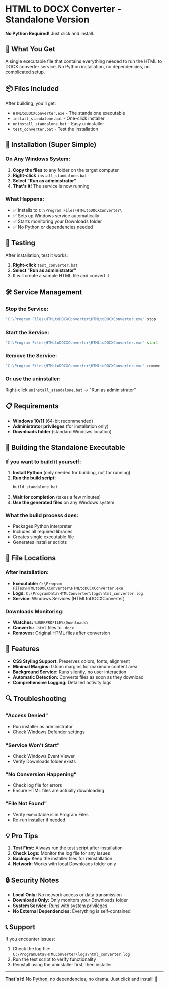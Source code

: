 # HTML to DOCX Converter - Standalone Version

**No Python Required!** Just click and install.

## 🎯 **What You Get**

A single executable file that contains everything needed to run the HTML to DOCX converter service. No Python installation, no dependencies, no complicated setup.

## 📦 **Files Included**

After building, you'll get:

- `HTMLtoDOCXConverter.exe` - The standalone executable
- `install_standalone.bat` - One-click installer
- `uninstall_standalone.bat` - Easy uninstaller
- `test_converter.bat` - Test the installation

## 🚀 **Installation (Super Simple)**

### **On Any Windows System:**

1. **Copy the files** to any folder on the target computer
2. **Right-click** `install_standalone.bat`
3. **Select "Run as administrator"**
4. **That's it!** The service is now running

### **What Happens:**

- ✅ Installs to `C:\Program Files\HTMLtoDOCXConverter\`
- ✅ Sets up Windows service automatically
- ✅ Starts monitoring your Downloads folder
- ✅ No Python or dependencies needed

## 🧪 **Testing**

After installation, test it works:

1. **Right-click** `test_converter.bat`
2. **Select "Run as administrator"**
3. It will create a sample HTML file and convert it

## 🛠️ **Service Management**

### **Stop the Service:**

```cmd
"C:\Program Files\HTMLtoDOCXConverter\HTMLtoDOCXConverter.exe" stop
```

### **Start the Service:**

```cmd
"C:\Program Files\HTMLtoDOCXConverter\HTMLtoDOCXConverter.exe" start
```

### **Remove the Service:**

```cmd
"C:\Program Files\HTMLtoDOCXConverter\HTMLtoDOCXConverter.exe" remove
```

### **Or use the uninstaller:**

Right-click `uninstall_standalone.bat` → "Run as administrator"

## 📋 **Requirements**

- **Windows 10/11** (64-bit recommended)
- **Administrator privileges** (for installation only)
- **Downloads folder** (standard Windows location)

## 🔧 **Building the Standalone Executable**

### **If you want to build it yourself:**

1. **Install Python** (only needed for building, not for running)
2. **Run the build script:**
   ```cmd
   build_standalone.bat
   ```
3. **Wait for completion** (takes a few minutes)
4. **Use the generated files** on any Windows system

### **What the build process does:**

- Packages Python interpreter
- Includes all required libraries
- Creates single executable file
- Generates installer scripts

## 📁 **File Locations**

### **After Installation:**

- **Executable:** `C:\Program Files\HTMLtoDOCXConverter\HTMLtoDOCXConverter.exe`
- **Logs:** `C:\ProgramData\HTMLConverter\logs\html_converter.log`
- **Service:** Windows Services (HTMLtoDOCXConverter)

### **Downloads Monitoring:**

- **Watches:** `%USERPROFILE%\Downloads\`
- **Converts:** `.html` files to `.docx`
- **Removes:** Original HTML files after conversion

## 🎨 **Features**

- **CSS Styling Support:** Preserves colors, fonts, alignment
- **Minimal Margins:** 0.5cm margins for maximum content area
- **Background Service:** Runs silently, no user interaction
- **Automatic Detection:** Converts files as soon as they download
- **Comprehensive Logging:** Detailed activity logs

## 🔍 **Troubleshooting**

### **"Access Denied"**

- Run installer as administrator
- Check Windows Defender settings

### **"Service Won't Start"**

- Check Windows Event Viewer
- Verify Downloads folder exists

### **"No Conversion Happening"**

- Check log file for errors
- Ensure HTML files are actually downloading

### **"File Not Found"**

- Verify executable is in Program Files
- Re-run installer if needed

## 💡 **Pro Tips**

1. **Test First:** Always run the test script after installation
2. **Check Logs:** Monitor the log file for any issues
3. **Backup:** Keep the installer files for reinstallation
4. **Network:** Works with local Downloads folder only

## 🔒 **Security Notes**

- **Local Only:** No network access or data transmission
- **Downloads Only:** Only monitors your Downloads folder
- **System Service:** Runs with system privileges
- **No External Dependencies:** Everything is self-contained

## 📞 **Support**

If you encounter issues:

1. Check the log file: `C:\ProgramData\HTMLConverter\logs\html_converter.log`
2. Run the test script to verify functionality
3. Reinstall using the uninstaller first, then installer

---

**That's it!** No Python, no dependencies, no drama. Just click and install! 🎉

